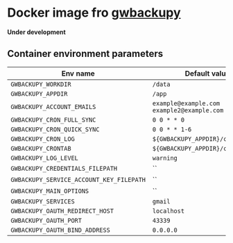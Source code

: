 # Docker image fro [gwbackupy](https://github.com/smartondev/gwbackupy)

**Under development**

## Container environment parameters

| Env name                                 | Default value                              | Description |
|------------------------------------------|--------------------------------------------|-------------|
| `GWBACKUPY_WORKDIR`                      | `/data`                                    |             |
| `GWBACKUPY_APPDIR`                       | `/app`                                     |             |
| `GWBACKUPY_ACCOUNT_EMAILS`               | `example@example.com example2@example.com` |             |
| `GWBACKUPY_CRON_FULL_SYNC`               | `0 0 * * 0`                                |             |
| `GWBACKUPY_CRON_QUICK_SYNC`              | `0 0 * * 1-6`                              |             |
| `GWBACKUPY_CRON_LOG`                     | `${GWBACKUPY_APPDIR}/crontab.log`          |             |
| `GWBACKUPY_CRONTAB`                      | `${GWBACKUPY_APPDIR}/crontab`              |             |
| `GWBACKUPY_LOG_LEVEL`                    | `warning`                                  |             |
| `GWBACKUPY_CREDENTIALS_FILEPATH`         | ``                                         |             |
| `GWBACKUPY_SERVICE_ACCOUNT_KEY_FILEPATH` | ``                                         |             |
| `GWBACKUPY_MAIN_OPTIONS`                 | ``                                         |             |
| `GWBACKUPY_SERVICES`                     | `gmail`                                    |             |
| `GWBACKUPY_OAUTH_REDIRECT_HOST`          | `localhost`                                |             |
| `GWBACKUPY_OAUTH_PORT`                   | `43339`                                    |             |
| `GWBACKUPY_OAUTH_BIND_ADDRESS`           | `0.0.0.0`                                  |             |


